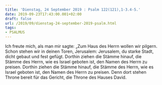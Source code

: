 ```yaml
---
title: 'Dienstag, 24 September 2019 : Psalm 122(121),1-3.4-5.'
date: 2019-09-23T17:43:00.001+02:00
draft: false
url: /2019/09/dienstag-24-september-2019-psalm.html
tags: 
- PSALMUS
---
```


Ich freute mich, als man mir sagte: „Zum Haus des Herrn wollen wir pilgern. Schon stehen wir in deinen Toren, Jerusalem: Jerusalem, du starke Stadt, dicht gebaut und fest gefügt. Dorthin ziehen die Stämme hinauf, die Stämme des Herrn, wie es Israel geboten ist, den Namen des Herrn zu preisen. Dorthin ziehen die Stämme hinauf, die Stämme des Herrn, wie es Israel geboten ist, den Namen des Herrn zu preisen. Denn dort stehen Throne bereit für das Gericht, die Throne des Hauses David.